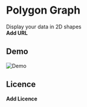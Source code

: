 # Polygon Graph

Display your data in 2D shapes
<br>
**Add URL**

## Demo

![Demo](/public/demo.gif)

## Licence

**Add Licence**
